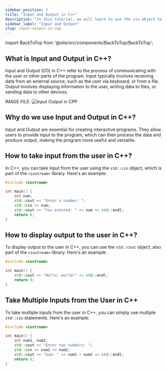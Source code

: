```yaml
---
sidebar_position: 2
title: "Input and Output in C++"
description: "In this tutorial, we will learn to use the cin object to take input from the user, and the cout object to display output to the user with the help of examples."
sidebar_label: "Input and Output"
slug: input-output-in-cpp
---
```


import BackToTop from '@site/src/components/BackToTop/BackToTop';

## What is Input and Output in C++?

Input and Output (I/O) in C++ refer to the process of communicating with the user or other parts of the program. Input typically involves receiving data from an external source, such as the user via keyboard, or from a file. Output involves displaying information to the user, writing data to files, or sending data to other devices.




IMAGE FILE:
![Input Output in CPP](../../static/img/day-04/input-output-in-cpp.png)


## Why do we use Input and Output in C++?

Input and Output are essential for creating interactive programs. They allow users to provide input to the program, which can then process the data and produce output, making the program more useful and versatile.

## How to take input from the user in C++?

In C++, you can take input from the user using the `std::cin` object, which is part of the `<iostream>` library. Here's an example:

```cpp
#include <iostream>

int main() {
    int num;
    std::cout << "Enter a number: ";
    std::cin >> num;
    std::cout << "You entered: " << num << std::endl;
    return 0;
}
```

## How to display output to the user in C++?

To display output to the user in C++, you can use the `std::cout` object, also part of the `<iostream>` library. Here's an example:

```cpp
#include <iostream>

int main() {
    std::cout << "Hello, world!" << std::endl;
    return 0;
}
```

## Take Multiple Inputs from the User in C++

To take multiple inputs from the user in C++, you can simply use multiple `std::cin` statements. Here's an example:

```cpp
#include <iostream>

int main() {
    int num1, num2;
    std::cout << "Enter two numbers: ";
    std::cin >> num1 >> num2;
    std::cout << "Sum: " << num1 + num2 << std::endl;
    return 0;
}
```

<BackToTop />